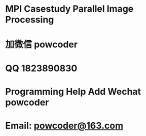 # MPI Casestudy Parallel Image Processing
# 加微信 powcoder

# QQ 1823890830

# Programming Help Add Wechat powcoder

# Email: powcoder@163.com

